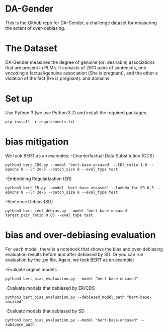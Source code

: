 # DA-Gender
This is the Github repo for DA-Gender, a challenge dataset for measuring the extent of over-debiasing.
# The Dataset
DA-Gender measures the degree of genuine (or: desirable) associations that are present in PLMs. It consists of 2610 pairs of sentences, one encoding a factual/genuine association (She is pregnant), and the other a violation of the fact (He is pregnant).
and domains
# Set up
Use Python 3 (we use Python 3.7) and install the required packages.
```
pip install -r requirements.txt
```
# bias mitigation
We took BERT as an examples:
-Counterfactual Data Substitution (CDS)
```
python3 bert_CDS.py --model 'bert-base-uncased' --CDS_ratio 1.0 --epochs 8 --lr 2e-5 --batch_size 8 --eval_type test
```
-Embedding Regularization (ER)
```
python3 bert_ER.py --model 'bert-base-uncased' --lambda_for_ER 0.5 --epochs 8 --lr 2e-5 --batch_size 8 --eval_type test 
```
-Sentence Debias (SD)
```
python3 bert_sent_debias.py --model 'bert-base-uncased' --target_pair_ratio 0.05 --eval_type test
```

# bias and over-debiasing evaluation
For each model, there is a notebook that shows the bias and over-debiasing evaluation results before and after debiased by SD.
Or you can run evaluation by the .py file.
Again, we took BERT as an example:

-Evaluate orginal models
```
python3 bert_bias_evaluation.py --model "bert-base-uncased"
```
-Evaluate models that debiased by ER/CDS
```
python3 bert_bias_evaluation.py --debiased_model_path "bert-base-uncased" 
```
-Evaluate models that debiased by SD
```
python3 bert_bias_evaluation.py --model "bert-base-uncased" --subspace_path
```
